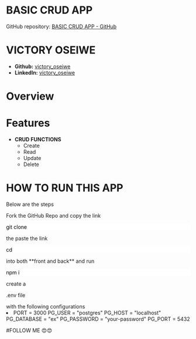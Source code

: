 # BASIC CRUD APP
<!-- Website Link: -->
  GitHub repository: [BASIC CRUD APP - GitHub](https://github.com/VictoryOseiwe/FullStack-App)

# VICTORY OSEIWE

- **Github:** [victory_oseiwe](https://github.com/VictoryOseiwe)
- **LinkedIn:** [victory_oseiwe](https://linkedin.com/in/victory-oseiwe)


# Overview

# Features
- **CRUD FUNCTIONS**
  - Create 
  - Read
  - Update
  - Delete
    <br>
    
# HOW TO RUN THIS APP

Below are the steps

Fork the GitHub Repo and copy the link
<p style="background-color: white; color: black">git clone </p> the paste the link
<p style="background-color: white; color: black">cd </p> into both **front and back** and run <p style="background-color: white; color: black"> npm i</p>
create a <p> .env file </p> with the following configurations
<li>
  PORT = 3000
  PG_USER = "postgres"
  PG_HOST = "localhost"
  PG_DATABASE = "ex"
  PG_PASSWORD = "your-password"
  PG_PORT = 5432
</li>

#FOLLOW ME 😍😍
